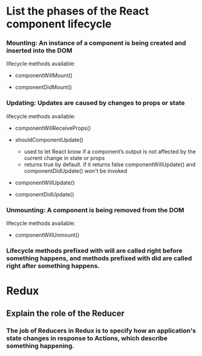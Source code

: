 # List the phases of the React component lifecycle #

### Mounting: An instance of a component is being created and inserted into the DOM ###
  lifecycle methods available:

  * componentWillMount()

  * componentDidMount()

### Updating: Updates are caused by changes to props or state ###
  lifecycle methods available:

  * componentWillReceiveProps()

  * shouldComponentUpdate()
    * used to let React know if a component’s output is not affected by the current change in state or props
    * returns true by default. if it returns false componentWillUpdate() and componentDidUpdate() won't be invoked
  * componentWillUpdate()

  * componentDidUpdate()

### Unmounting: A component is being removed from the DOM ###
  lifecycle methods available:

  * componentWillUnmount()

### Lifecycle methods prefixed with will are called right before something happens, and methods prefixed with did are called right after something happens. ###


# Redux #
## Explain the role of the Reducer ##

### The job of Reducers in Redux is to specify how an application's state changes in response to Actions, which describe something happening.
